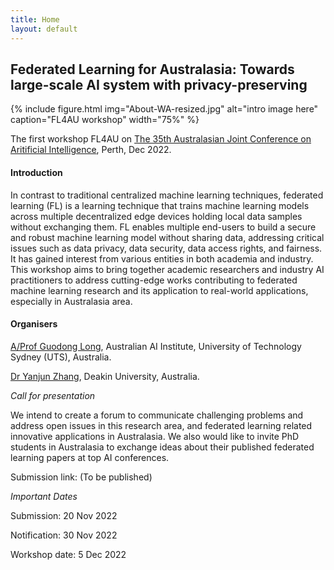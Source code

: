 ```yaml
---
title: Home
layout: default
---
```


## Federated Learning for Australasia: Towards large-scale AI system with privacy-preserving

{% include figure.html img="About-WA-resized.jpg" alt="intro image here" caption="FL4AU workshop" width="75%" %}

The first workshop FL4AU on [The 35th Australasian Joint Conference on Aritificial Intelligence](https://ajcai2022.org/), Perth, Dec 2022.

#### Introduction

In contrast to traditional centralized machine learning techniques, federated learning (FL) is a learning technique that trains machine learning models across multiple decentralized edge devices holding local data samples without exchanging them. FL enables multiple end-users to build a secure and robust machine learning model without sharing data, addressing critical issues such as data privacy, data security, data access rights, and fairness. It has gained interest from various entities in both academia and industry. This workshop aims to bring together academic researchers and industry AI practitioners to address cutting-edge works contributing to federated machine learning research and its application to real-world applications, especially in Australasia area. 

#### Organisers 

[A/Prof Guodong Long](https://profiles.uts.edu.au/Guodong.Long/), Australian AI Institute, University of Technology Sydney (UTS), Australia.

[Dr Yanjun Zhang](https://www.deakin.edu.au/about-deakin/people/yanjun-zhang/), Deakin University, Australia.



*Call for presentation*

We intend to create a forum to communicate challenging problems and address open issues in this research area, and federated learning related innovative applications in Australasia. We also would like to invite PhD students in Australasia to exchange ideas about their published federated learning papers at top AI conferences.

Submission link: (To be published)


*Important Dates*

Submission: 20 Nov 2022 

Notification: 30 Nov 2022 

Workshop date: 5 Dec 2022 

<!--{% include toc.html %}

------

{% include template/credits.html %}-->
